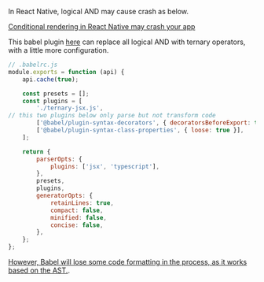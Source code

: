 In React Native, logical AND may cause crash as below.

[Conditional rendering in React Native may crash your app](https://www.koprowski.it/blog/conditional-rendering-react-native-text-crash/)

This babel plugin [here](https://gist.github.com/bogas04/d27ec339ff48758525bb4ca3136367cb) can replace all logical AND with ternary operators, with a little more configuration.

```jsx
// .babelrc.js
module.exports = function (api) {
    api.cache(true);

    const presets = [];
    const plugins = [
        './ternary-jsx.js',
// this two plugins below only parse but not transform code
        ['@babel/plugin-syntax-decorators', { decoratorsBeforeExport: true }],
        ['@babel/plugin-syntax-class-properties', { loose: true }],
    ];

    return {
        parserOpts: {
            plugins: ['jsx', 'typescript'],
        },
        presets,
        plugins,
        generatorOpts: {
            retainLines: true,
            compact: false,
            minified: false,
            concise: false,
        },
    };
};
```

[However, Babel will lose some code formatting in the process, as it works based on the AST.](https://stackoverflow.com/questions/77531610/how-to-prevent-babel-from-formatting-the-generated-code).


